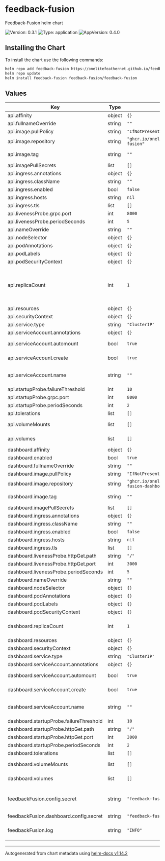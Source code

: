 # feedback-fusion

Feedback-Fusion helm chart

![Version: 0.3.1](https://img.shields.io/badge/Version-0.3.1-informational?style=flat-square) ![Type: application](https://img.shields.io/badge/Type-application-informational?style=flat-square) ![AppVersion: 0.4.0](https://img.shields.io/badge/AppVersion-0.4.0-informational?style=flat-square)

## Installing the Chart

To install the chart use the following commands:

```sh
helm repo add feedback-fusion https://onelitefeathernet.github.io/feedback-fusion/
helm repo update
helm install feedback-fusion feedback-fusion/feedback-fusion
```

## Values

| Key | Type | Default | Description |
|-----|------|---------|-------------|
| api.affinity | object | `{}` |  |
| api.fullnameOverride | string | `""` | full name override |
| api.image.pullPolicy | string | `"IfNotPresent"` | pull policy |
| api.image.repository | string | `"ghcr.io/onelitefeathernet/feedback-fusion"` | image repository |
| api.image.tag | string | `""` | Overrides the image tag whose default is the chart appVersion. |
| api.imagePullSecrets | list | `[]` | optional pull secrets |
| api.ingress.annotations | object | `{}` | annotations to attach to the ingress resource |
| api.ingress.className | string | `""` | which ingress class to use |
| api.ingress.enabled | bool | `false` | wether to create the ingress |
| api.ingress.hosts | string | `nil` | hosts to listen on |
| api.ingress.tls | list | `[]` | tls secret reference |
| api.livenessProbe.grpc.port | int | `8000` |  |
| api.livenessProbe.periodSeconds | int | `5` |  |
| api.nameOverride | string | `""` | name override |
| api.nodeSelector | object | `{}` |  |
| api.podAnnotations | object | `{}` | annotatiosn to attach to the pod |
| api.podLabels | object | `{}` | labels to attach to the pod |
| api.podSecurityContext | object | `{}` | the pod security context |
| api.replicaCount | int | `1` | If you want to use high availability make sure to configure skytable distributed caching as  otherwise the replicas won't know a different instance modified the dataset. See https://onelitefeathernet.github.io/feedback-fusion/nightly/docs/caching.html#caching |
| api.resources | object | `{}` | pod resources |
| api.securityContext | object | `{}` | security context |
| api.service.type | string | `"ClusterIP"` | service type |
| api.serviceAccount.annotations | object | `{}` | Annotations to add to the service account |
| api.serviceAccount.automount | bool | `true` | Automatically mount a ServiceAccount's API credentials? |
| api.serviceAccount.create | bool | `true` | Specifies whether a service account should be created |
| api.serviceAccount.name | string | `""` | The name of the service account to use. If not set and create is true, a name is generated using the fullname template |
| api.startupProbe.failureThreshold | int | `10` |  |
| api.startupProbe.grpc.port | int | `8000` |  |
| api.startupProbe.periodSeconds | int | `2` |  |
| api.tolerations | list | `[]` |  |
| api.volumeMounts | list | `[]` | Additional volumeMounts on the output Deployment definition. |
| api.volumes | list | `[]` | Additional volumes on the output Deployment definition. |
| dashboard.affinity | object | `{}` |  |
| dashboard.enabled | bool | `true` |  |
| dashboard.fullnameOverride | string | `""` | full name override |
| dashboard.image.pullPolicy | string | `"IfNotPresent"` | pull policy |
| dashboard.image.repository | string | `"ghcr.io/onelitefeathernet/feedback-fusion-dashboard"` | image repository |
| dashboard.image.tag | string | `""` | Overrides the image tag whose default is the chart appVersion. |
| dashboard.imagePullSecrets | list | `[]` | optional pull secrets |
| dashboard.ingress.annotations | object | `{}` | annotations to attach to the ingress resource |
| dashboard.ingress.className | string | `""` | which ingress class to use |
| dashboard.ingress.enabled | bool | `false` | wether to create the ingress |
| dashboard.ingress.hosts | string | `nil` | hosts to listen on |
| dashboard.ingress.tls | list | `[]` | tls secret reference |
| dashboard.livenessProbe.httpGet.path | string | `"/"` |  |
| dashboard.livenessProbe.httpGet.port | int | `3000` |  |
| dashboard.livenessProbe.periodSeconds | int | `5` |  |
| dashboard.nameOverride | string | `""` | name override |
| dashboard.nodeSelector | object | `{}` |  |
| dashboard.podAnnotations | object | `{}` | annotatiosn to attach to the pod |
| dashboard.podLabels | object | `{}` | labels to attach to the pod |
| dashboard.podSecurityContext | object | `{}` | the pod security context |
| dashboard.replicaCount | int | `1` | count of rep=licas to deploy. The dashboard is stateless so you can just increase this value. |
| dashboard.resources | object | `{}` | pod resources |
| dashboard.securityContext | object | `{}` | security context |
| dashboard.service.type | string | `"ClusterIP"` | service type |
| dashboard.serviceAccount.annotations | object | `{}` | Annotations to add to the service account |
| dashboard.serviceAccount.automount | bool | `true` | Automatically mount a ServiceAccount's API credentials? |
| dashboard.serviceAccount.create | bool | `true` | Specifies whether a service account should be created |
| dashboard.serviceAccount.name | string | `""` | The name of the service account to use. If not set and create is true, a name is generated using the fullname template |
| dashboard.startupProbe.failureThreshold | int | `10` |  |
| dashboard.startupProbe.httpGet.path | string | `"/"` |  |
| dashboard.startupProbe.httpGet.port | int | `3000` |  |
| dashboard.startupProbe.periodSeconds | int | `2` |  |
| dashboard.tolerations | list | `[]` |  |
| dashboard.volumeMounts | list | `[]` | Additional volumeMounts on the output Deployment definition. |
| dashboard.volumes | list | `[]` | Additional volumes on the output Deployment definition. |
| feedbackFusion.config.secret | string | `"feedback-fusion-config"` | the secret containing the config.yaml For all configuration options see https://onelitefeathernet.github.io/feedback-fusion/nightly/docs/configuration.html |
| feedbackFusion.dashboard.config.secret | string | `"feedback-fusion-dashboard-config"` |  |
| feedbackFusion.log | string | `"INFO"` | see https://onelitefeathernet.github.io/feedback-fusion/nightly/docs/observability/logging.html |

----------------------------------------------
Autogenerated from chart metadata using [helm-docs v1.14.2](https://github.com/norwoodj/helm-docs/releases/v1.14.2)
